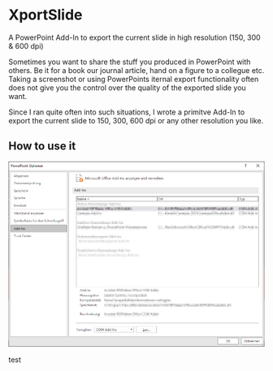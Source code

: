 # XportSlide
A PowerPoint Add-In to export the current slide in high resolution (150, 300 &amp; 600 dpi)

Sometimes you want to share the stuff you produced in PowerPoint with others. Be it for a book our journal article, hand on a figure to a collegue etc. Taking a screenshot or using PowerPoints iternal export functionality often does not give you the control over the quality of the exported slide you want.

Since I ran quite often into such situations, I wrote a primitve Add-In to export the current slide to 150, 300, 600 dpi or any other resolution you like.

## How to use it

![test](documentation/add_in_1.png)

test
